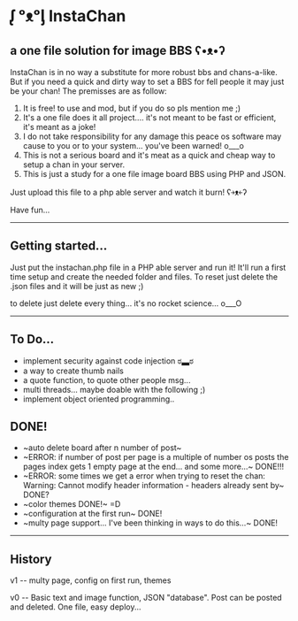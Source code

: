 # ᶘ ᵒᴥᵒᶅ InstaChan
a one file solution for image BBS ʕ•ᴥ•ʔ
 ---
InstaChan is in no way a substitute for more robust bbs and chans-a-like.
But if you need a quick and dirty way to set a BBS for fell people it may just be your chan!
The premisses are as follow:
1) It is free! to use and mod, but if you do so pls mention me ;)
2) It's a one file does it all project.... it's not meant to be fast or efficient, it's meant as a joke!
3) I do not take responsibility for any damage this peace os software may cause to you or to your system... you've been warned! o___o
4) This is not a serious board and it's meat as a quick and cheap way to setup a chan in your server.
5) This is just a study for a one file image board BBS using PHP and JSON.

Just upload this file to a php able server and watch it burn! ʕ￫ᴥ￩ʔ

Have fun...

---
## Getting started...
Just put the instachan.php file in a PHP able server and run it!
It'll run a first time setup and create the needed folder and files.
To reset just delete the .json files and it will be just as new ;)

to delete just delete every thing...
it's no rocket science... o___O

---

## To Do...

- implement security against code injection ಠ▃ಠ
- a way to create thumb nails
- a quote function, to quote other people msg...
- multi threads... maybe doable with the following ;)
- implement object oriented programming..


## DONE!

- ~auto delete board after n number of post~
- ~ERROR: if number of post per page is a multiple of number os posts the pages index gets 1 empty page at the end... and some more...~ DONE!!!
- ~ERROR: some times we get a error when trying to reset the chan: Warning: Cannot modify header information - headers already sent by~ DONE?
- ~color themes DONE!~ =D
- ~configuration at the first run~ DONE!
- ~multy page support... I've been thinking in ways to do this...~ DONE!


---
## History
v1 -- multy page, config on first run, themes

v0 -- Basic text and image function, JSON "database". Post can be posted and deleted.
      One file, easy deploy...
